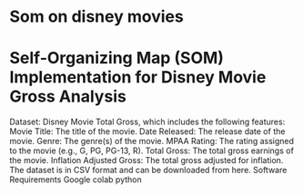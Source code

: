 # Som on disney movies
# Self-Organizing Map (SOM) Implementation for Disney Movie Gross Analysis
Dataset:
Disney Movie Total Gross, which includes the following features:
Movie Title: The title of the movie.
Date Released: The release date of the movie.
Genre: The genre(s) of the movie.
MPAA Rating: The rating assigned to the movie (e.g., G, PG, PG-13, R).
Total Gross: The total gross earnings of the movie.
Inflation Adjusted Gross: The total gross adjusted for inflation.
The dataset is in CSV format and can be downloaded from here.
Software Requirements
Google colab
python

